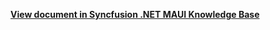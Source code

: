**[View document in Syncfusion .NET MAUI Knowledge Base](https://www.syncfusion.com/kb/13158/how-to-improve-performance-when-doing-bulk-changes-in-net-maui-listview-sflistview)**
